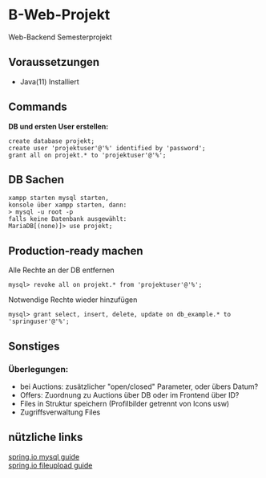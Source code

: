 # B-Web-Projekt
Web-Backend Semesterprojekt

## Voraussetzungen
* Java(11) Installiert

## Commands
**DB und ersten User erstellen:**
```
create database projekt;
create user 'projektuser'@'%' identified by 'password';
grant all on projekt.* to 'projektuser'@'%';
```

## DB Sachen

```
xampp starten mysql starten, 
konsole über xampp starten, dann:
> mysql -u root -p
falls keine Datenbank ausgewählt: 
MariaDB[(none)]> use projekt;
```

## Production-ready machen

Alle Rechte an der DB entfernen
```
mysql> revoke all on projekt.* from 'projektuser'@'%';
```
Notwendige Rechte wieder hinzufügen
```
mysql> grant select, insert, delete, update on db_example.* to 'springuser'@'%';
```
  
 ## Sonstiges

### Überlegungen:
* bei Auctions: zusätzlicher "open/closed" Parameter, oder übers Datum?
* Offers: Zuordnung zu Auctions über DB oder im Frontend über ID?
* Files in Struktur speichern (Profilbilder getrennt von Icons usw)
* Zugriffsverwaltung Files

## nützliche links
[spring.io mysql guide](https://spring.io/guides/gs/accessing-data-mysql/)  
[spring.io fileupload guide](https://spring.io/guides/gs/uploading-files/)
